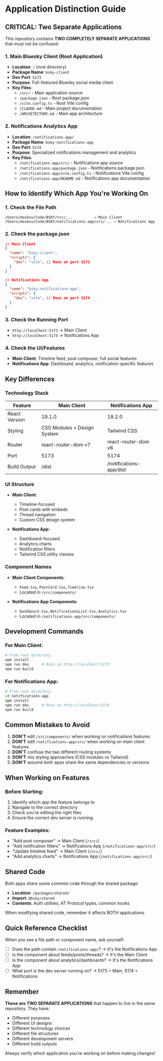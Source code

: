 # Application Distinction Guide

## CRITICAL: Two Separate Applications

This repository contains **TWO COMPLETELY SEPARATE APPLICATIONS** that must not be confused:

### 1. Main Bluesky Client (Root Application)
- **Location**: `/` (root directory)
- **Package Name**: `bsky-client`
- **Dev Port**: `5173`
- **Purpose**: Full-featured Bluesky social media client
- **Key Files**:
  - `/src/` - Main application source
  - `/package.json` - Root package.json
  - `/vite.config.ts` - Root Vite config
  - `/CLAUDE.md` - Main project documentation
  - `/ARCHITECTURE.md` - Main app architecture

### 2. Notifications Analytics App
- **Location**: `/notifications-app/`
- **Package Name**: `bsky-notifications-app`
- **Dev Port**: `5174`
- **Purpose**: Specialized notifications management and analytics
- **Key Files**:
  - `/notifications-app/src/` - Notifications app source
  - `/notifications-app/package.json` - Notifications package.json
  - `/notifications-app/vite.config.ts` - Notifications Vite config
  - `/notifications-app/README.md` - Notifications app documentation

## How to Identify Which App You're Working On

### 1. Check the File Path
```
/Users/moskov/Code/BSKY/src/...          → Main Client
/Users/moskov/Code/BSKY/notifications-app/src/... → Notifications App
```

### 2. Check the package.json
```json
// Main Client
{
  "name": "bsky-client",
  "scripts": {
    "dev": "vite", // Runs on port 5173
  }
}

// Notifications App
{
  "name": "bsky-notifications-app",
  "scripts": {
    "dev": "vite", // Runs on port 5174
  }
}
```

### 3. Check the Running Port
- `http://localhost:5173` → Main Client
- `http://localhost:5174` → Notifications App

### 4. Check the UI/Features
- **Main Client**: Timeline feed, post composer, full social features
- **Notifications App**: Dashboard, analytics, notification-specific features

## Key Differences

### Technology Stack
| Feature | Main Client | Notifications App |
|---------|------------|-------------------|
| React Version | 19.1.0 | 18.2.0 |
| Styling | CSS Modules + Design System | Tailwind CSS |
| Router | react-router-dom v7 | react-router-dom v6 |
| Port | 5173 | 5174 |
| Build Output | /dist | /notifications-app/dist |

### UI Structure
- **Main Client**: 
  - Timeline-focused
  - Post cards with embeds
  - Thread navigation
  - Custom CSS design system
  
- **Notifications App**:
  - Dashboard-focused
  - Analytics charts
  - Notification filters
  - Tailwind CSS utility classes

### Component Names
- **Main Client Components**:
  - `Feed.tsx`, `PostCard.tsx`, `Timeline.tsx`
  - Located in `/src/components/`
  
- **Notifications App Components**:
  - `Dashboard.tsx`, `NotificationsList.tsx`, `Analytics.tsx`
  - Located in `/notifications-app/src/components/`

## Development Commands

### For Main Client:
```bash
# From root directory
npm install
npm run dev      # Runs on http://localhost:5173
npm run build
```

### For Notifications App:
```bash
# From root directory
cd notifications-app
npm install
npm run dev      # Runs on http://localhost:5174
npm run build
```

## Common Mistakes to Avoid

1. **DON'T** edit `/src/components/` when working on notifications features
2. **DON'T** edit `/notifications-app/src/` when working on main client features
3. **DON'T** confuse the two different routing systems
4. **DON'T** mix styling approaches (CSS modules vs Tailwind)
5. **DON'T** assume both apps share the same dependencies or versions

## When Working on Features

### Before Starting:
1. Identify which app the feature belongs to
2. Navigate to the correct directory
3. Check you're editing the right files
4. Ensure the correct dev server is running

### Feature Examples:
- "Add post composer" → Main Client (`/src/`)
- "Add notification filters" → Notifications App (`/notifications-app/src/`)
- "Update timeline feed" → Main Client (`/src/`)
- "Add analytics charts" → Notifications App (`/notifications-app/src/`)

## Shared Code

Both apps share some common code through the shared package:
- **Location**: `/packages/shared/`
- **Import**: `@bsky/shared`
- **Contents**: Auth utilities, AT Protocol types, common hooks

When modifying shared code, remember it affects BOTH applications.

## Quick Reference Checklist

When you see a file path or component name, ask yourself:
- [ ] Does the path contain `/notifications-app/`? → It's the Notifications App
- [ ] Is the component about feeds/posts/threads? → It's the Main Client
- [ ] Is the component about analytics/dashboards? → It's the Notifications App
- [ ] What port is the dev server running on? → 5173 = Main, 5174 = Notifications

## Remember

**These are TWO SEPARATE APPLICATIONS** that happen to live in the same repository. They have:
- Different purposes
- Different UI designs
- Different technology choices
- Different file structures
- Different development servers
- Different build outputs

Always verify which application you're working on before making changes!